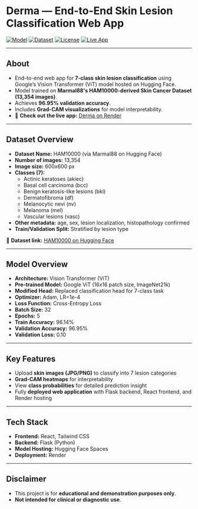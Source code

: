 # **Derma — End-to-End Skin Lesion Classification Web App**

[![Model](https://img.shields.io/badge/Model-ViT-blue?style=for-the-badge)](https://huggingface.co/Anwarkh1/Skin_Cancer-Image_Classification)
[![Dataset](https://img.shields.io/badge/Dataset-HAM10000-orange?style=for-the-badge)](https://huggingface.co/datasets/marmal88/skin_cancer)
[![License](https://img.shields.io/badge/License-Apache--2.0-green?style=for-the-badge)](https://github.com/yourusername/derma/blob/main/LICENSE)
[![Live App](https://img.shields.io/badge/Live%20App-Derma%20on%20Render-brightgreen?style=for-the-badge)](https://derma-ui.onrender.com/)

---

## **About**
- End-to-end web app for **7-class skin lesion classification** using Google’s Vision Transformer (ViT) model hosted on Hugging Face.  
- Model trained on **Marmal88's HAM10000-derived Skin Cancer Dataset (13,354 images)**.  
- Achieves **96.95% validation accuracy**.  
- Includes **Grad-CAM visualizations** for model interpretability.  
- 🔗 **Check out the live app:** [Derma on Render](https://derma-ui.onrender.com/)

---

## **Dataset Overview**
- **Dataset Name:** HAM10000 (via Marmal88 on Hugging Face)  
- **Number of images:** 13,354  
- **Image size:** 600x600 px  
- **Classes (7):**  
  - Actinic keratoses (akiec)  
  - Basal cell carcinoma (bcc)  
  - Benign keratosis-like lesions (bkl)  
  - Dermatofibroma (df)  
  - Melanocytic nevi (nv)  
  - Melanoma (mel)  
  - Vascular lesions (vasc)  
- **Other metadata:** age, sex, lesion localization, histopathology confirmed  
- **Train/Validation Split:** Stratified by lesion type  

🔗 **Dataset link:** [HAM10000 on Hugging Face](https://huggingface.co/datasets/marmal88/skin_cancer)

---

## **Model Overview**
- **Architecture:** Vision Transformer (ViT)  
- **Pre-trained Model:** Google ViT (16x16 patch size, ImageNet21k)  
- **Modified Head:** Replaced classification head for 7-class task  
- **Optimizer:** Adam, LR=1e-4  
- **Loss Function:** Cross-Entropy Loss  
- **Batch Size:** 32  
- **Epochs:** 5  
- **Train Accuracy:** 96.14%  
- **Validation Accuracy:** 96.95%  
- **Validation Loss:** 0.10  

---

## **Key Features**
- Upload **skin images (JPG/PNG)** to classify into 7 lesion categories  
- **Grad-CAM heatmaps** for interpretability  
- View **class probabilities** for detailed prediction insight  
- Fully **deployed web application** with Flask backend, React frontend, and Render hosting  

---

## **Tech Stack**
- **Frontend:** React, Tailwind CSS  
- **Backend:** Flask (Python)  
- **Model Hosting:** Hugging Face Spaces  
- **Deployment:** Render  

---

## **Disclaimer**
- This project is for **educational and demonstration purposes only**.  
- **Not intended for clinical or diagnostic use**.
